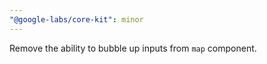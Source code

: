 ```yaml
---
"@google-labs/core-kit": minor
---
```


Remove the ability to bubble up inputs from `map` component.
